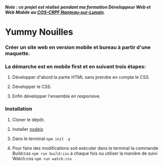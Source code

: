 ***Note : ce projet est réalisé pendant ma formation Développeur Web et Web Mobile au [COS-CRPF Nanteau-sur-Lunain](https://www.fondationcos.org/centre-de-readaptation-professionnelle-et-de-formation-cos-crpf).***

# Yummy Nouilles

### Créer un site web en version mobile et bureau à partir d'une maquette.

### La démarche est en mobile first et en suivant trois étapes:

1. Développer d'abord la partie HTML sans prendre en compte le CSS.

2. Développer le CSS.

3. Enfin développer l'ensemble en responsive.

### Installation

1. Cloner le dépôt.

2. Installer [nodejs](https://nodejs.org/en/download)

3. Dans le terminal `npm init -y`

4. Pour faire des modifications soit exécuter dans le terminal la commande Build:css `npm run build:css` à chaque fois ou utiliser la manière de suivi Watch:css `npm run watch:css`
